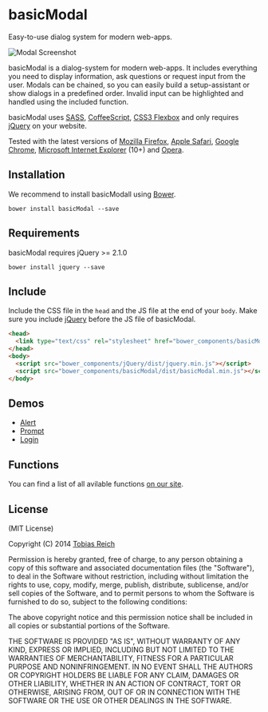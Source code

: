 # basicModal

Easy-to-use dialog system for modern web-apps.

![Modal Screenshot](http://l.electerious.com/uploads/big/7159e3679c7f52dd5be899cc476c2e72.png)

basicModal is a dialog-system for modern web-apps. It includes everything you need to display information, ask questions or request input from the user. Modals can be chained, so you can easily build a setup-assistant or show dialogs in a predefined order. Invalid input can be highlighted and handled using the included function.

basicModal uses [SASS](http://sass-lang.com/), [CoffeeScript](http://coffeescript.org/), [CSS3 Flexbox](http://dev.w3.org/csswg/css-flexbox/) and only requires [jQuery](http://jquery.com/) on your website.

Tested with the latest versions of [Mozilla Firefox](https://www.mozilla.org/en-US/firefox/new/), [Apple Safari](https://www.apple.com/safari/), [Google Chrome](https://www.google.com/chrome/browser/), [Microsoft Internet Explorer](http://windows.microsoft.com/en-us/internet-explorer/download-ie) (10+) and [Opera](http://www.opera.com/).

## Installation

We recommend to install basicModall using [Bower](http://bower.io/).

	bower install basicModal --save
	
## Requirements

basicModal requires jQuery >= 2.1.0

	bower install jquery --save
	
## Include

Include the CSS file in the `head` and the JS file at the end of your `body`. Make sure you include [jQuery](http://jquery.com/) before the JS file of basicModal.

```html
<head>
  <link type="text/css" rel="stylesheet" href="bower_components/basicModal/dist/basicModal.min.css">
</head>
<body>
  <script src="bower_components/jQuery/dist/jquery.min.js"></script>
  <script src="bower_components/basicModal/dist/basicModal.min.js"></script>
</body>
```

## Demos

* [Alert](http://basicmodal.electerious.com/#alert)
* [Prompt](http://basicmodal.electerious.com/#prompt)
* [Login](http://basicmodal.electerious.com/#login)

## Functions

You can find a list of all avilable functions [on our site](http://basicmodal.electerious.com/#functions).

## License

(MIT License)

Copyright (C) 2014 [Tobias Reich](http://electerious.com)

Permission is hereby granted, free of charge, to any person obtaining a copy of this software and associated documentation files (the "Software"), to deal in the Software without restriction, including without limitation the rights to use, copy, modify, merge, publish, distribute, sublicense, and/or sell copies of the Software, and to permit persons to whom the Software is furnished to do so, subject to the following conditions:

The above copyright notice and this permission notice shall be included in all copies or substantial portions of the Software.

THE SOFTWARE IS PROVIDED "AS IS", WITHOUT WARRANTY OF ANY KIND, EXPRESS OR IMPLIED, INCLUDING BUT NOT LIMITED TO THE WARRANTIES OF MERCHANTABILITY, FITNESS FOR A PARTICULAR PURPOSE AND NONINFRINGEMENT. IN NO EVENT SHALL THE AUTHORS OR COPYRIGHT HOLDERS BE LIABLE FOR ANY CLAIM, DAMAGES OR OTHER LIABILITY, WHETHER IN AN ACTION OF CONTRACT, TORT OR OTHERWISE, ARISING FROM, OUT OF OR IN CONNECTION WITH THE SOFTWARE OR THE USE OR OTHER DEALINGS IN THE SOFTWARE.